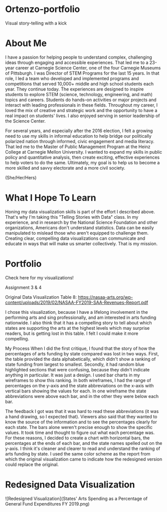 # Ortenzo-portfolio
Visual story-telling with a kick

# About Me
I have a passion for helping people to understand complex, challenging ideas through engaging and accessible experiences. That led me to a 23-year career at Carnegie Science Center, one of the four Carnegie Museums of Pittsburgh. I was Director of STEM Programs for the last 15 years. In that role, I led a team who developed and implemented programs and competitions that served 10,000+ middle and high school students each year. They continue today. The experiences are designed to inspire students to explore STEM (science, technology, engineering, and math) topics and careers. Students do hands-on activities or major projects and interact with leading professionals in these fields. Throughout my career, I loved the mix of creative and strategic work and the opportunity to have a real impact on students' lives. I also enjoyed serving in senior leadership of the Science Center. 

For several years, and especially after the 2016 election, I felt a growing need to use my skills in informal education to help bridge our politically polarized nation through informed, civic engagement and media literacy. That led me to the Master of Public Management Program at the Heinz College at Carnegie Mellon University. I wanted to expand my skills in public policy and quantitative analysis, then create exciting, effective experiences to help voters to do the same. Ultimately, my goal is to help us to become a more skilled and savvy electorate and a more civil society. 

(She/Her/Hers)

# What I Hope To Learn 
Honing my data visualization skills is part of the effort I described above. That's why I'm taking this "Telling Stories with Data" class. In my experience, and in research by the National Science Foundation and other organizations, Americans don't understand statistics. Data can be easily manipulated to mislead those who aren't equipped to challenge them. Creating clear, compelling data visualizations can communicate and educate in ways that will make us smarter collectively. That is my mission.    


# Portfolio
Check here for my visualizations! 

Assignment 3 & 4

Original Data Visualization 
Table 8: https://nasaa-arts.org/wp-content/uploads/2019/02/NASAA-FY2019-SAA-Revenues-Report.pdf

I chose this visualization, because I have a lifelong involvement in the performing arts and sing professionally, and am interested in arts funding nationwide. I also think that it has a compelling story to tell about which states are supporting the arts at the highest levels which may surprise readers, but is getting lost in this table. I felt I could make it more compelling. 

My Process
When I did the first critique, I found that the story of how the percentages of arts funding by state compared was lost in two ways. First, the table provided the data alphabetically, which didn't show a ranking of state funding from largest to smallest. Secondly, it had random blue highlighted sections that were confusing, because they didn't indicate anything in particular. It was just a design. I used bar charts in my wireframes to show this ranking. In both wireframes, I had the range of percentages on the y-axis and the state abbreviations on the x-axis with vertical bars showing the values for each. In one wireframe the state abbreviations were above each bar, and in the other they were below each bar. 

The feedback I got was that it was hard to read these abbreviations (it was a hand drawing, so I expected that). Viewers also said that they wanted to know the source of the information and to see the percentages clearly for each state. The bars alone weren't precise enough to show the specific values. It took time and thought to figure out what each percentage was. For these reasons, I decided to create a chart with horizontal bars, the percentages at the ends of each bar, and the state names spelled out on the y-axis. I think it's cleaner and clearer to read and understand the ranking of arts funding by state. I used the same color scheme as the report from which the original visualization came to indicate how the redesigned version could replace the original.  


# Redesigned Data Visualization 

![Redesigned Visualization](States' Arts Spending as a Percentage of General Fund Expenditures FY 2019.png)
